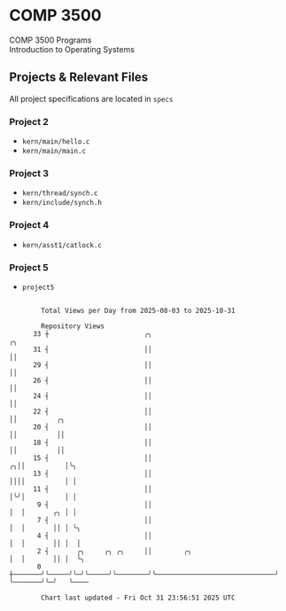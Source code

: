 # COMP 3500
COMP 3500 Programs  
Introduction to Operating Systems  
## Projects & Relevant Files
All project specifications are located in `specs`
### Project 2
- `kern/main/hello.c`
- `kern/main/main.c`
### Project 3
- `kern/thread/synch.c`
- `kern/include/synch.h`
### Project 4
- `kern/asst1/catlock.c`
### Project 5
- `project5`

```

        Total Views per Day from 2025-08-03 to 2025-10-31

        Repository Views
      33 ┼                        ╭╮                                          ╭╮
      31 ┤                        ││                                          ││
      29 ┤                        ││                                          ││
      26 ┤                        ││                                          ││
      24 ┤                        ││                                          ││
      22 ┤                        ││                                          ││          ╭╮
      20 ┤                        ││                                          ││          ││
      18 ┤                        ││                                          ││          ││
      15 ┤                        ││                                        ╭╮││          │╰╮
      13 ┤                        ││                                        ││││          │ │
      11 ┤                        ││                                        │╰╯│          │ │
       9 ┤                        ││                                        │  │       ╭╮ │ │
       7 ┤                        ││                                        │  │       ││ │ ╰╮
       4 ┤                        ││                                        │  │       ││ │  │
       2 ┤       ╭╮     ╭╮ ╭╮     ││        ╭╮                              │  │       ││ │  ╰╮
       0 ┼───────╯╰─────╯╰─╯╰─────╯╰────────╯╰──────────────────────────────╯  ╰───────╯╰─╯   ╰────

        Chart last updated - Fri Oct 31 23:56:51 2025 UTC
        
```
